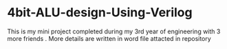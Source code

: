 # 4bit-ALU-design-Using-Verilog

This is my mini project completed during my 3rd year of engineering with 3 more friends . More details are written in word file attacted in repository
